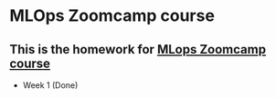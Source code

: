 # MLOps Zoomcamp course
## This is the homework for [MLops Zoomcamp course](https://github.com/DataTalksClub/mlops-zoomcamp) 

- Week 1 (Done)